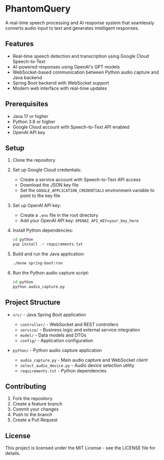 # PhantomQuery

A real-time speech processing and AI response system that seamlessly converts audio input to text and generates intelligent responses.

## Features

- Real-time speech detection and transcription using Google Cloud Speech-to-Text
- AI-powered responses using OpenAI's GPT models
- WebSocket-based communication between Python audio capture and Java backend
- Spring Boot backend with WebSocket support
- Modern web interface with real-time updates

## Prerequisites

- Java 17 or higher
- Python 3.8 or higher
- Google Cloud account with Speech-to-Text API enabled
- OpenAI API key

## Setup

1. Clone the repository
2. Set up Google Cloud credentials:
   - Create a service account with Speech-to-Text API access
   - Download the JSON key file
   - Set the `GOOGLE_APPLICATION_CREDENTIALS` environment variable to point to the key file

3. Set up OpenAI API key:
   - Create a `.env` file in the root directory
   - Add your OpenAI API key: `OPENAI_API_KEY=your_key_here`

4. Install Python dependencies:
   ```bash
   cd python
   pip install -r requirements.txt
   ```

5. Build and run the Java application:
   ```bash
   ./mvnw spring-boot:run
   ```

6. Run the Python audio capture script:
   ```bash
   cd python
   python audio_capture.py
   ```

## Project Structure

- `src/` - Java Spring Boot application
  - `controller/` - WebSocket and REST controllers
  - `service/` - Business logic and external service integration
  - `model/` - Data models and DTOs
  - `config/` - Application configuration

- `python/` - Python audio capture application
  - `audio_capture.py` - Main audio capture and WebSocket client
  - `select_audio_device.py` - Audio device selection utility
  - `requirements.txt` - Python dependencies

## Contributing

1. Fork the repository
2. Create a feature branch
3. Commit your changes
4. Push to the branch
5. Create a Pull Request

## License

This project is licensed under the MIT License - see the LICENSE file for details.
